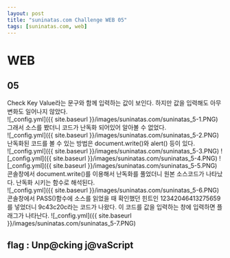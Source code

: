 ```yaml
---
layout: post
title: "suninatas.com Challenge WEB 05"
tags: [suninatas.com, web]
---
```


# WEB
## 05

Check Key Value라는 문구와 함께 입력하는 값이 보인다. 하지만 값을 입력해도 아무 변화도 일어나지 않았다. <br>
![_config.yml]({{ site.baseurl }}/images/suninatas.com/suninatas_5-1.PNG)
그래서 소스를 봤더니 코드가 난독화 되어있어 알아볼 수 없었다. <br>
![_config.yml]({{ site.baseurl }}/images/suninatas.com/suninatas_5-2.PNG)
난독화된 코드를 볼 수 있는 방법은 document.write()와 alert() 등이 있다. <br>
![_config.yml]({{ site.baseurl }}/images/suninatas.com/suninatas_5-3.PNG)
![_config.yml]({{ site.baseurl }}/images/suninatas.com/suninatas_5-4.PNG)
![_config.yml]({{ site.baseurl }}/images/suninatas.com/suninatas_5-5.PNG)
콘솔창에서 document.write()를 이용해서 난독화를 풀었더니 원본 소스코드가 나타났다. 난독화 시키는 함수로 해석된다.  <br>
![_config.yml]({{ site.baseurl }}/images/suninatas.com/suninatas_5-6.PNG)
콘솔창에서 PASS()함수에 소스를 읽었을 때 확인했던 힌트인 12342046413275659를 넣었더니 9c43c20c라는 코드가 나왔다. 이 코드를 값을 입력하는 창에 입력하면 플래그가 나타난다.
![_config.yml]({{ site.baseurl }}/images/suninatas.com/suninatas_5-7.PNG)


## flag : Unp@cking j@vaScript

